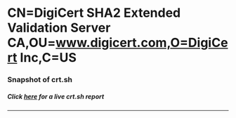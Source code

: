 # CN=DigiCert SHA2 Extended Validation Server CA,OU=www.digicert.com,O=DigiCert Inc,C=US
### Snapshot of crt.sh
##### Click [here](https://crt.sh/?q=Serial_0455E08DFDAB89B8FC18D2850D3FFCFA) for a live crt.sh report

---
